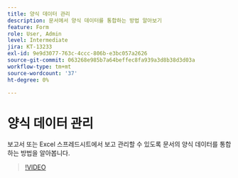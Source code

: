 ```yaml
---
title: 양식 데이터 관리
description: 문서에서 양식 데이터를 통합하는 방법 알아보기
feature: Form
role: User, Admin
level: Intermediate
jira: KT-13233
exl-id: 9e9d3077-763c-4ccc-806b-e3bc057a2626
source-git-commit: 063268e985b7a64beffec8fa939a3d8b38d3d03a
workflow-type: tm+mt
source-wordcount: '37'
ht-degree: 0%

---
```


# 양식 데이터 관리

보고서 또는 Excel 스프레드시트에서 보고 관리할 수 있도록 문서의 양식 데이터를 통합하는 방법을 알아봅니다.

>[!VIDEO](https://video.tv.adobe.com/v/3443525?quality=12&learn=on&hidetitle=true&captions=kor)
